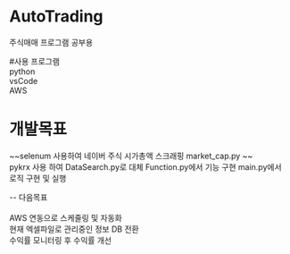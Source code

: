 # AutoTrading
주식매매 프로그램 공부용

#사용 프로그램 <br>
python  <br>
vsCode  <br>
AWS <br>

# 개발목표
~~selenum 사용하여 네이버 주식 시가총액 스크래핑 market_cap.py ~~<br>
   pykrx 사용 하여 DataSearch.py로 대체
Function.py에서 기능 구현 
main.py에서 로직 구현 및 실행

-- 다음목표 <br>
<br>
AWS 연동으로 스케줄링 및 자동화 <br>
현재 엑셀파일로 관리중인 정보 DB 전환 <br> 
수익률 모니터링 후 수익률 개선 
